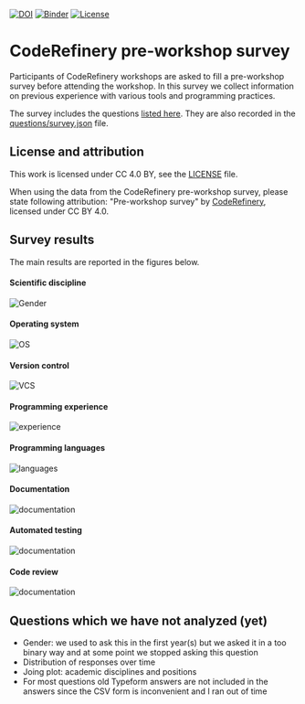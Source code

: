 [![DOI](https://zenodo.org/badge/DOI/10.5281/zenodo.2671578.svg)](https://doi.org/10.5281/zenodo.2671578)
[![Binder](https://mybinder.org/badge_logo.svg)](https://mybinder.org/v2/gh/coderefinery/pre-workshop-survey/HEAD?filepath=survey-analysis.ipynb)
[![License](https://img.shields.io/badge/license-%20CC--BY-blue.svg)](LICENSE)


# CodeRefinery pre-workshop survey

Participants of CodeRefinery workshops are asked to fill a pre-workshop
survey before attending the workshop. In this survey we collect information
on previous experience with various tools and programming practices.

The survey includes the questions [listed here](questions/questions.md).
They are also recorded in the [questions/survey.json](questions/survey.json) file.


## License and attribution

This work is licensed under CC 4.0 BY, see the [LICENSE](LICENSE) file.

When using the data from the CodeRefinery pre-workshop survey, please state following attribution:
"Pre-workshop survey" by [CodeRefinery](https://coderefinery.org), licensed under CC BY 4.0.


## Survey results

The main results are reported in the figures below.


#### Scientific discipline

![Gender](img/scientific-discipline.png)


#### Operating system

![OS](img/operating-system.png)


#### Version control

![VCS](img/version-control.png)


#### Programming experience
![experience](img/programming-experience.png)


#### Programming languages
![languages](img/languages.png)


#### Documentation
![documentation](img/documentation.png)


#### Automated testing
![documentation](img/automated-testing.png)


#### Code review
![documentation](img/code-review.png)


## Questions which we have not analyzed (yet)

- Gender: we used to ask this in the first year(s) but we asked it in a too binary way and at some point we stopped asking this question
- Distribution of responses over time
- Joing plot: academic disciplines and positions
- For most questions old Typeform answers are not included in the answers since the CSV form is inconvenient and I ran out of time
